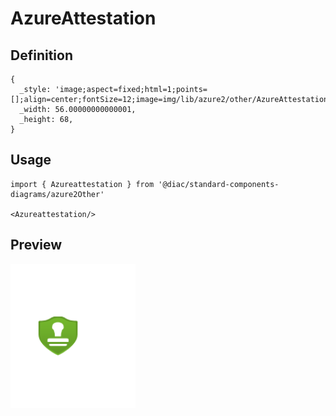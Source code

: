 # AzureAttestation

## Definition

```
{
  _style: 'image;aspect=fixed;html=1;points=[];align=center;fontSize=12;image=img/lib/azure2/other/AzureAttestation.svg;strokeColor=none;',
  _width: 56.00000000000001,
  _height: 68,
}
```

## Usage

```
import { Azureattestation } from '@diac/standard-components-diagrams/azure2Other'

<Azureattestation/>
```

## Preview

<img src="./azureattestation.png" width="200"/>
